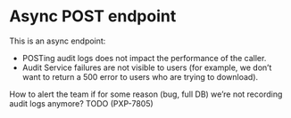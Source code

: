 # Async POST endpoint

This is an async endpoint:
- POSTing audit logs does not impact the performance of the caller.
- Audit Service failures are not visible to users (for example, we don’t want to return a 500 error to users who are trying to download).

How to alert the team if for some reason (bug, full DB) we’re not recording audit logs anymore? TODO (PXP-7805)
